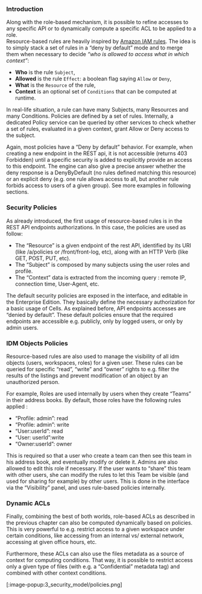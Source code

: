 ### Introduction


Along with the role-based mechanism, it is possible to refine accesses to any specific API or to dynamically compute a specific ACL to be applied to a role.  
Resource-based rules are heavily inspired by [Amazon IAM rules](https://docs.aws.amazon.com/IAM/latest/UserGuide/access_policies.html). The idea is to simply stack a set of rules in a “deny by default” mode and to merge them when necessary to decide _“who is allowed to access what in which context”_:

- **Who** is the rule `Subject`,
- **Allowed** is the rule `Effect`: a boolean flag saying `Allow` or `Deny`,
- **What** is the `Resource` of the rule,
- **Context** is an optional set of `Conditions` that can be computed at runtime.

In real-life situation, a rule can have many Subjects, many Resources and many Conditions. Policies are defined by a set of rules. Internally, a dedicated Policy service can be queried by other services to check whether a set of rules, evaluated in a given context, grant Allow or Deny access to the subject.

Again, most policies have a “Deny by default” behavior. For example, when creating a new endpoint in the REST api, it is not accessible (returns 403 Forbidden) until a specific security is added to explicitly provide an access to this endpoint. The engine can also give a precise answer whether the deny response is a DenyByDefault (no rules defined matching this resource) or an explicit deny (e.g. one rule allows access to all, but another rule forbids access to users of a given group). See more examples in following sections.


### Security Policies


As already introduced, the first usage of resource-based rules is in the REST API endpoints authorizations. In this case, the policies are used as follow: 

- The “Resource” is a given endpoint of the rest API, identified by its URI (like /a/policies or /front/front-log, etc), along with an HTTP Verb (like GET, POST, PUT, etc).
- The “Subject” is composed by many subjects using the user roles and profile.
- The “Context” data is extracted from the incoming query : remote IP, connection time, User-Agent, etc.

The default security policies are exposed in the interface, and editable in the Enterprise Edition. They basically define the necessary authorization for a basic usage of Cells. As explained before, API endpoints accesses are “denied by default”. These default policies ensure that the required endpoints are accessible e.g. publicly, only by logged users, or only by admin users.


### IDM Objects Policies


Resource-based rules are also used to manage the visibility of all idm objects (users, workspaces, roles) for a given user. These rules can be queried for specific “read”, “write” and “owner” rights to e.g. filter the results of the listings and prevent modification of an object by an unauthorized person. 

For example, Roles are used internally by users when they create “Teams” in their address books. By default, those roles have the following rules applied :

- “Profile: admin”: read
- “Profile: admin”: write
- “User:userId”: read
- “User: userId”:write
- “Owner:userId”: owner

This is required so that a user who create a team can then see this team in his address book, and eventually modify or delete it. Admins are also allowed to edit this role if necessary. If the user wants to “share” this team with other users, she can modify the rules to let this Team be visible (and used for sharing for example) by other users. This is done in the interface via the “Visibility” panel, and uses rule-based policies internally.  


### Dynamic ACLs


Finally, combining the best of both worlds, role-based ACLs as described in the previous chapter can also be computed dynamically based on policies. This is very powerful to e.g. restrict access to a given workspace under certain conditions, like accessing from an internal vs/ external network, accessing at given office hours, etc.

Furthermore, these ACLs can also use the files metadata as a source of context for computing conditions. That way, it is possible to restrict access only a given type of files (with e.g. a “Confidential” metadata tag) and combined with other context conditions.

[:image-popup:3_security_model/policies.png]
